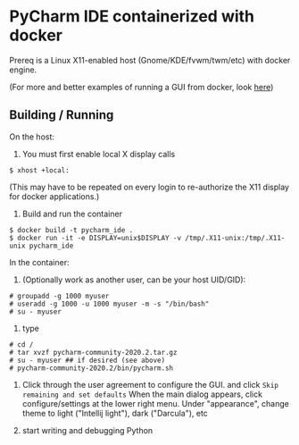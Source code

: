 # PyCharm IDE containerized with docker

Prereq is a Linux X11-enabled host (Gnome/KDE/fvwm/twm/etc) with docker engine.

(For more and better examples of running a GUI from docker, look [here](
https://blog.jessfraz.com/post/docker-containers-on-the-desktop/ ))

## Building / Running

On the host:

   1. You must first enable local X display calls
   ```
   $ xhost +local:
   ```
   (This may have to be repeated on every login to re-authorize the X11 display for docker applications.)
   
   1. Build and run the container
   ```
   $ docker build -t pycharm_ide .
   $ docker run -it -e DISPLAY=unix$DISPLAY -v /tmp/.X11-unix:/tmp/.X11-unix pycharm_ide
   ```

In the container:
   1. (Optionally work as another user, can be your host UID/GID):
   ```
   # groupadd -g 1000 myuser
   # useradd -g 1000 -u 1000 myuser -m -s "/bin/bash"
   # su - myuser
   ```
   1. type
   ```
   # cd /
   # tar xvzf pycharm-community-2020.2.tar.gz
   # su - myuser ## if desired (see above)
   # pycharm-community-2020.2/bin/pycharm.sh
   ```

   1. Click through the user agreement to configure the GUI.
      and click `Skip remaining and set defaults`
      When the main dialog appears, click configure/settings at the lower right menu.
      Under "appearance", change theme to light ("Intellij light"), dark ("Darcula"), etc

   1. start writing and debugging Python
